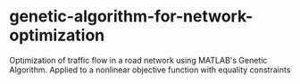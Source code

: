 # genetic-algorithm-for-network-optimization
Optimization of traffic flow in a road network using MATLAB's Genetic Algorithm. Applied to a nonlinear objective function with equality constraints
